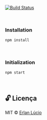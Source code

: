 [![Build Status](https://travis-ci.org/joemccann/dillinger.svg?branch=master)](r)

<br>

### Installation

```bash
npm install
```

<br>

### Initialization

```bash
npm start
```

<br>

## 🔓 Licença

MIT © [Erlan Lúcio](https://www.linkedin.com/in/erlanlucio)
